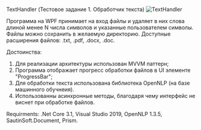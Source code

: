 TextHandler (Тестовое задание 1. Обработчик текста)
![TextHandler](https://github.com/Ellips2/TextHandler/assets/101618933/9d03bbc0-5877-430a-a18e-cb63b3f3b4a1)

Программа на WPF принимает на вход файлы и удаляет в них слова длиной менее N числа символов и указанные пользователем символы. Файлы можно сохранить в желаемую директорию. Доступные расширения файлов: .txt, .pdf, .docx, .doc.

Достоинства:
1. Для реализации архитектуры использован MVVM паттерн;
2. Программа отображает прогресс обработки файлов в UI элементе "ProgressBar";
3. Для обработки текста использована библиотека OpenNLP (на базе машинного обучнеия).
4. Использованны асинхронные методы, благодаря чему интерфейс не виснет при обработке файлов.

Requirments:
.Net Core 3.1, 
Visual Studio 2019, 
OpenNLP 1.3.5, 
SautinSoft.Document, 
Prism.
